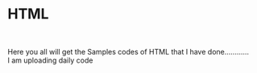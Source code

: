 <h1>HTML</h1>
<br>
<p>Here you all will get the Samples codes  of HTML that I have done............<br> I am uploading daily code</p>
